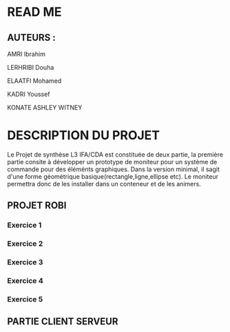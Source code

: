 # READ ME
## AUTEURS :

AMRI Ibrahim

LERHRIBI Douha

ELAATFI Mohamed

KADRI Youssef

KONATE ASHLEY WITNEY

# DESCRIPTION DU PROJET
Le Projet de synthèse L3 IFA/CDA  est constituée de deux partie, la première partie consite à développer un prototype de moniteur pour un système de commande pour des éléménts graphiques. Dans la version minimal, il sagit d'une forme géométrique basique(rectangle,ligne,ellipse etc). Le moniteur permettra donc de les installer dans un conteneur et de les animers. 

## PROJET ROBI 
### Exercice 1
### Exercice 2
### Exercice 3
### Exercice 4
### Exercice 5

## PARTIE CLIENT SERVEUR
